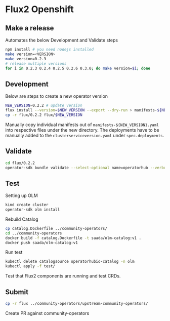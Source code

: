 # Flux2 Openshift

## Make a release

Automates the below Development and Validate steps

```sh
npm install # you need nodejs installed
make version=<VERSION>
make version=0.2.3
# release multiple versions
for i in 0.2.3 0.2.4 0.2.5 0.2.6 0.3.0; do make version=$i; done
```

## Development

Below are steps to create a new operator version

```sh
NEW_VERSION=0.2.2 # update version
flux install --version=$NEW_VERSION --export --dry-run > manifests-${NEW_VERSION}.yaml
cp -r flux/0.2.2 flux/$NEW_VERSION
```

Manually copy individual manifests out of `manifests-${NEW_VERSION}.yaml` into respective files under the new directory.
The deployments have to be manually added to the `clusterserviceversion.yaml` under `spec.deployments`.

## Validate

```sh
cd flux/0.2.2
operator-sdk bundle validate --select-optional name=operatorhub --verbose .
```

## Test

Setting up OLM

```sh
kind create cluster
operator-sdk olm install
```

Rebuild Catalog

```sh
cp catalog.Dockerfile ../community-operators/
cd ../community-operators
docker build -f catalog.Dockerfile -t saada/olm-catalog:v1 .
docker push saada/olm-catalog:v1
```

Run test

```sh
kubectl delete catalogsource operatorhubio-catalog -n olm
kubectl apply -f test/
```

Test that Flux2 components are running and test CRDs.

## Submit

```sh
cp -r flux ../community-operators/upstream-community-operators/
```

Create PR against community-operators
